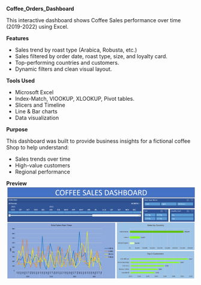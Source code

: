 **Coffee_Orders_Dashboard**

This interactive dashboard shows Coffee Sales performance over time (2019-2022) using Excel.

**Features**
- Sales trend by roast type (Arabica, Robusta, etc.)
- Sales filtered by order date, roast type, size, and loyalty card.
- Top-performing countries and customers.
- Dynamic filters and clean visual layout.

**Tools Used**
- Microsoft Excel
- Index-Match, VlOOKUP, XLOOKUP, Pivot tables.
- Slicers and Timeline
- Line & Bar charts
- Data visualization

**Purpose**

This dashboard was built to provide business insights for a fictional coffee Shop to help understand:
- Sales trends over time
- High-value customers
- Regional performance

**Preview**
![Coffee Dashboard Screenshot](Screenshot%20Dashboard.png)
